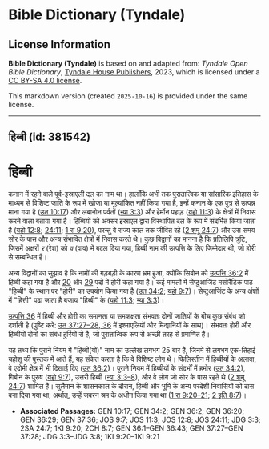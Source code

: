 # Bible Dictionary (Tyndale)

## License Information

**Bible Dictionary (Tyndale)** is based on and adapted from: _Tyndale Open Bible Dictionary_, [Tyndale House Publishers](https://tyndaleopenresources.com/), 2023, which is licensed under a [CC BY-SA 4.0 license](https://creativecommons.org/licenses/by-sa/4.0/legalcode.en).

This markdown version (created `2025-10-16`) is provided under the same license.



--------------------------------

## हिब्बी (id: 381542)

हिब्बी
======

कनान में रहने वाले पूर्व\-इस्राएली दल का नाम था। हालाँकि अभी तक पुरातात्विक या सांसारिक इतिहास के माध्यम से विशिष्ट जाति के रूप में खोजा या मूल्यांकित नहीं किया गया है, इन्हें कनान के एक पुत्र से उत्पन्न माना गया है ([उत 10:17](https://ref.ly/Gen10:17)) और लबानोन पर्वतों ([न्या 3:3](https://ref.ly/Judg3:3)) और हेर्मोन पहाड़ ([यहो 11:3](https://ref.ly/Josh11:3)) के क्षेत्रों में निवास करने वाला बताया गया है। हिब्बियों को अक्सर इस्राएल द्वारा विस्थापित दल के रूप में संदर्भित किया जाता है ([यहो 12:8](https://ref.ly/Josh12:8); [24:11](https://ref.ly/Josh24:11); [1 रा 9:20](https://ref.ly/1Kgs9:20)), परन्तु वे राज्य काल तक जीवित रहे ([2 शमू 24:7](https://ref.ly/2Sam24:7)) और उस समय सोर के पास और अन्य संभावित क्षेत्रों में निवास करते थे। कुछ विद्वानों का मानना है कि प्रतिलिपि त्रुटि, जिसमें अक्षरों *र* (रेश) को *व* (वाव) में बदल दिया गया, हिब्बी नाम की उत्पत्ति के लिए जिम्मेदार थी, जो होरी से सम्बन्धित है।

अन्य विद्वानों का सुझाव है कि नामों की गड़बड़ी के कारण भ्रम हुआ, क्योंकि सिबोन को [उत्पत्ति 36:2](https://ref.ly/Gen36:2) में हिब्बी कहा गया है और [20](https://ref.ly/Gen36:20) और [29](https://ref.ly/Gen36:29) पदों में होरी कहा गया है। कई मामलों में सेप्टुआजिंट मसोरैटिक पाठ "हिब्बी" के स्थान पर "होरी" का उपयोग किया गया है ([उत 34:2](https://ref.ly/Gen34:2); [यहो 9:7](https://ref.ly/Josh9:7))। सेप्टुआजिंट के अन्य अंशों में "हित्ती" पढ़ा जाता है बजाय "हिब्बी" के ([यहो 11:3](https://ref.ly/Josh11:3); [न्या 3:3](https://ref.ly/Judg3:3))।

[उत्पत्ति 36](https://ref.ly/Gen36:1-Gen36:43) में हिब्बी और होरी का समानता या समकक्षता संभवतः दोनों जातियों के बीच कुछ संबंध को दर्शाती है (पुष्टि करें: [उत 37:27–28, 36](https://ref.ly/Gen37:27-Gen37:28,Gen37:36) में इश्माएलियों और मिद्यानियों के साथ)। संभवतः होरी और हिब्बीयों दोनों का संबंध हुर्रियों से है, जो पुरातात्विक रूप से अच्छी तरह से प्रमाणित हैं।

यह तथ्य कि पुराने नियम में "हिब्बी(यों)" नाम का उल्लेख लगभग 25 बार हैं, जिनमें से लगभग एक\-तिहाई यहोशू की पुस्तक में आते हैं, यह संकेत करता है कि वे विशिष्ट लोग थे। फिलिस्तीन में हिब्बीयों के अलावा, वे एदोमी क्षेत्र में भी दिखाई दिए ([उत 36:2](https://ref.ly/Gen36:2))। पुराने नियम में हिब्बीयों के संदर्भों में हमोर ([उत 34:2](https://ref.ly/Gen34:2)), गिबोन के पुरुष ([यहो 9:7](https://ref.ly/Josh9:7)), उत्तरी हिब्बी ([न्या 3:3–8](https://ref.ly/Judg3:3-Judg3:8)), और वे लोग जो सोर के पास रहते थे ([2 शमू 24:7](https://ref.ly/2Sam24:7)) शामिल हैं। सुलैमान के शासनकाल के दौरान, हिब्बी और भूमि के अन्य परदेशी निवासियों को दास बना दिया गया था; अर्थात्, उन्हें जबरन श्रम के अधीन किया गया था ([1 रा 9:20–21](https://ref.ly/1Kgs9:20-1Kgs9:21); [2 इति 8:7](https://ref.ly/2Chr8:7))।

* **Associated Passages:** GEN 10:17; GEN 34:2; GEN 36:2; GEN 36:20; GEN 36:29; GEN 37:36; JOS 9:7; JOS 11:3; JOS 12:8; JOS 24:11; JDG 3:3; 2SA 24:7; 1KI 9:20; 2CH 8:7; GEN 36:1–GEN 36:43; GEN 37:27–GEN 37:28; JDG 3:3–JDG 3:8; 1KI 9:20–1KI 9:21

